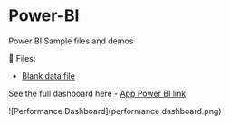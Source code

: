 # Power-BI
Power BI Sample files and demos

📁 Files:

- [Blank data file](ac-sample-data.xlsx) 

See the full dashboard here - [App Power BI link](https://app.powerbi.com/view?r=eyJrIjoiYjNlZjJkNjEtNjgwMS00Yjg3LTg5NjktNWVhODZkZDYzMTYxIiwidCI6ImJhYTI2MWYyLWUxZjItNDVkMC05NWI1LTVkMmIzMDY1YmE5NCJ9)

![Performance Dashboard](performance dashboard.png)
